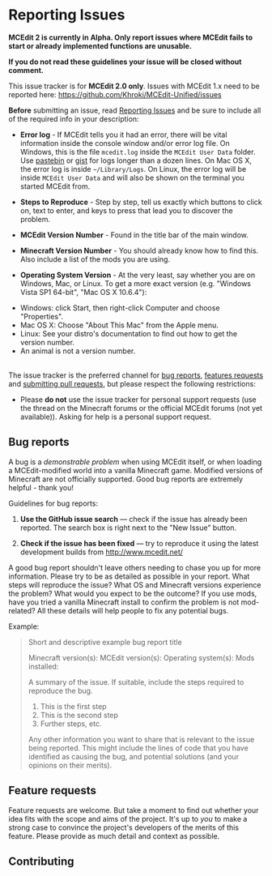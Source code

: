 # Reporting Issues

**MCEdit 2 is currently in Alpha. Only report issues where MCEdit fails to start or already implemented functions are unusable.**

**If you do not read these guidelines your issue will be closed without comment.**

This issue tracker is for **MCEdit 2.0 only**. Issues with MCEdit 1.x need to be reported here: https://github.com/Khroki/MCEdit-Unified/issues

**Before** submitting an issue, read [Reporting Issues](https://github.com/mcedit/mcedit2/wiki/Reporting-Issues) and be sure to include all of the required info in your description:

* **Error log** - If MCEdit tells you it had an error, there will be vital information inside the console window and/or error log file. On Windows, this is the file `mcedit.log` inside the `MCEdit User Data` folder. Use [pastebin](http://pastebin.com/) or [gist](https://gist.github.com/) for logs longer than a dozen lines. On Mac OS X, the error log is inside `~/Library/Logs`. On Linux, the error log will be inside `MCEdit User Data` and will also be shown on the terminal you started MCEdit from.

* **Steps to Reproduce** - Step by step, tell us exactly which buttons to click on, text to enter, and keys to press that lead you to discover the problem.
* **MCEdit Version Number** - Found in the title bar of the main window.
* **Minecraft Version Number** - You should already know how to find this. Also include a list of the mods you are using.
* **Operating System Version** - At the very least, say whether you are on Windows, Mac, or Linux. To get a more exact version (e.g. "Windows Vista SP1 64-bit", "Mac OS X 10.6.4"):
 + Windows: click Start, then right-click Computer and choose "Properties".
 + Mac OS X: Choose "About This Mac" from the Apple menu.
 + Linux: See your distro's documentation to find out how to get the version number.
 + An animal is not a version number.<br><br>


The issue tracker is the preferred channel for [bug reports](#bugs),
[features requests](#features) and [submitting pull
requests](#pull-requests), but please respect the following restrictions:

* Please **do not** use the issue tracker for personal support requests (use the thread on the Minecraft forums or the official MCEdit forums (not yet available)). Asking for help is a personal support request.

<a name="bugs"></a>
## Bug reports

A bug is a _demonstrable problem_ when using MCEdit itself, or when loading a MCEdit-modified world into a vanilla Minecraft game. Modified versions of Minecraft are not officially supported.
Good bug reports are extremely helpful - thank you!

Guidelines for bug reports:

1. **Use the GitHub issue search** &mdash; check if the issue has already been
   reported. The search box is right next to the "New Issue" button.

2. **Check if the issue has been fixed** &mdash; try to reproduce it using the
   latest development builds from http://www.mcedit.net/


A good bug report shouldn't leave others needing to chase you up for more
information. Please try to be as detailed as possible in your report. What steps will reproduce the issue? What OS and Minecraft versions
experience the problem? What would you expect to be the outcome? If you use mods, have you tried a vanilla Minecraft install to confirm the problem is not mod-related? All these
details will help people to fix any potential bugs.

Example:

> Short and descriptive example bug report title
>
> Minecraft version(s):
> MCEdit version(s):
> Operating system(s):
> Mods installed:
>
> A summary of the issue. If suitable, include the steps required to reproduce the bug.
>
> 1. This is the first step
> 2. This is the second step
> 3. Further steps, etc.
>
> Any other information you want to share that is relevant to the issue being
> reported. This might include the lines of code that you have identified as
> causing the bug, and potential solutions (and your opinions on their
> merits).


<a name="features"></a>
## Feature requests

Feature requests are welcome. But take a moment to find out whether your idea
fits with the scope and aims of the project. It's up to *you* to make a strong
case to convince the project's developers of the merits of this feature. Please
provide as much detail and context as possible.

## Contributing
